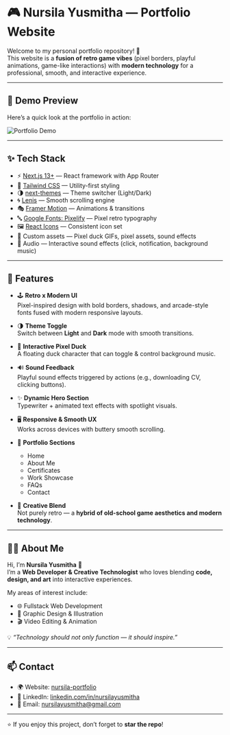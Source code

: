 # 🎮 Nursila Yusmitha — Portfolio Website

Welcome to my personal portfolio repository! 🚀  
This website is a **fusion of retro game vibes** (pixel borders, playful animations, game-like interactions) with **modern technology** for a professional, smooth, and interactive experience.

---

## 🎥 Demo Preview

Here’s a quick look at the portfolio in action:  

![Portfolio Demo](./public/assets/demo.gif)

---

## ✨ Tech Stack

- ⚡ [Next.js 13+](https://nextjs.org/) — React framework with App Router  
- 🎨 [Tailwind CSS](https://tailwindcss.com/) — Utility-first styling  
- 🌗 [next-themes](https://github.com/pacocoursey/next-themes) — Theme switcher (Light/Dark)  
- 🌀 [Lenis](https://lenis.studiofreight.com/) — Smooth scrolling engine  
- 🎭 [Framer Motion](https://www.framer.com/motion/) — Animations & transitions  
- 🔤 [Google Fonts: Pixelify](https://fonts.google.com/specimen/Pixelify+Sans) — Pixel retro typography  
- 🖼️ [React Icons](https://react-icons.github.io/react-icons/) — Consistent icon set  
- 🦆 Custom assets — Pixel duck GIFs, pixel assets, sound effects  
- 🎵 Audio — Interactive sound effects (click, notification, background music)  

---

## 🎯 Features

- 🕹️ **Retro x Modern UI**  
  Pixel-inspired design with bold borders, shadows, and arcade-style fonts fused with modern responsive layouts.  

- 🌗 **Theme Toggle**  
  Switch between **Light** and **Dark** mode with smooth transitions.  

- 🦆 **Interactive Pixel Duck**  
  A floating duck character that can toggle & control background music.  

- 🔊 **Sound Feedback**  
  Playful sound effects triggered by actions (e.g., downloading CV, clicking buttons).  

- ✨ **Dynamic Hero Section**  
  Typewriter + animated text effects with spotlight visuals.  

- 🖥️ **Responsive & Smooth UX**  
  Works across devices with buttery smooth scrolling.  

- 📂 **Portfolio Sections**
  - Home
  - About Me
  - Certificates
  - Work Showcase    
  - FAQs  
  - Contact

- 🎨 **Creative Blend**  
  Not purely retro — a **hybrid of old-school game aesthetics and modern technology**.  

---

## 👩‍💻 About Me

Hi, I’m **Nursila Yusmitha** 👋  
I’m a **Web Developer & Creative Technologist** who loves blending **code, design, and art** into interactive experiences.

My areas of interest include:  

- 🌐 Fullstack Web Development  
- 🎨 Graphic Design & Illustration  
- 🎬 Video Editing & Animation  

💡 *“Technology should not only function — it should inspire.”*

---

## 📫 Contact

- 🌍 Website: [nursila-portfolio](https://nursila-portfolio.vercel.app/)
- 💼 LinkedIn: [linkedin.com/in/nursilayusmitha](https://linkedin.com/in/nursilayusmitha)  
- 📧 Email: [nursilayusmitha@gmail.com](mailto:nursilayusmitha@gmail.com)  

---

⭐ If you enjoy this project, don’t forget to **star the repo**!
